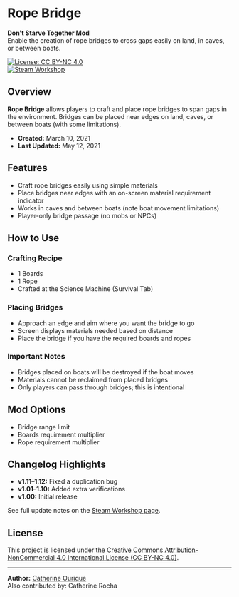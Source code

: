 # Rope Bridge

**Don't Starve Together Mod**  
Enable the creation of rope bridges to cross gaps easily on land, in caves, or between boats.

[![License: CC BY-NC 4.0](https://img.shields.io/badge/License-CC--BY--NC%204.0-lightgrey.svg)](https://creativecommons.org/licenses/by-nc/4.0/)  
[![Steam Workshop](https://img.shields.io/badge/Steam%20Workshop-View%20on%20Steam-blue)](https://steamcommunity.com/sharedfiles/filedetails/?id=2420839895)

## Overview

**Rope Bridge** allows players to craft and place rope bridges to span gaps in the environment. Bridges can be placed near edges on land, caves, or between boats (with some limitations).

- **Created:** March 10, 2021  
- **Last Updated:** May 12, 2021  

## Features

- Craft rope bridges easily using simple materials  
- Place bridges near edges with an on-screen material requirement indicator  
- Works in caves and between boats (note boat movement limitations)  
- Player-only bridge passage (no mobs or NPCs)  

## How to Use

### Crafting Recipe

- 1 Boards  
- 1 Rope  
- Crafted at the Science Machine (Survival Tab)  

### Placing Bridges

- Approach an edge and aim where you want the bridge to go  
- Screen displays materials needed based on distance  
- Place the bridge if you have the required boards and ropes  

### Important Notes

- Bridges placed on boats will be destroyed if the boat moves  
- Materials cannot be reclaimed from placed bridges  
- Only players can pass through bridges; this is intentional  

## Mod Options

- Bridge range limit  
- Boards requirement multiplier  
- Rope requirement multiplier  

## Changelog Highlights

- **v1.11–1.12:** Fixed a duplication bug  
- **v1.01–1.10:** Added extra verifications  
- **v1.00:** Initial release  

See full update notes on the [Steam Workshop page](https://steamcommunity.com/sharedfiles/filedetails/?id=2420839895).

## License

This project is licensed under the [Creative Commons Attribution-NonCommercial 4.0 International License (CC BY-NC 4.0)](https://creativecommons.org/licenses/by-nc/4.0/).

---

**Author:** [Catherine Ourique](https://www.linkedin.com/in/catherineourique)  
Also contributed by: Catherine Rocha
